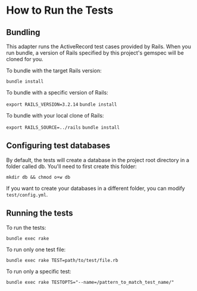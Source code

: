 # How to Run the Tests

## Bundling

This adapter runs the ActiveRecord test cases provided by Rails. When you run bundle, a version of Rails specified by this project's gemspec will be cloned for you.

To bundle with the target Rails version:

`bundle install`

To bundle with a specific version of Rails:

`export RAILS_VERSION=3.2.14`
`bundle install`

To bundle with your local clone of Rails:

`export RAILS_SOURCE=../rails`
`bundle install`

## Configuring test databases

By default, the tests will create a database in the project root directory in a folder called db. You'll need to first create this folder:

`mkdir db && chmod o+w db`

If you want to create your databases in a different folder, you can modify `test/config.yml`.

## Running the tests

To run the tests:

`bundle exec rake`

To run only one test file:

`bundle exec rake TEST=path/to/test/file.rb`

To run only a specific test:

`bundle exec rake TESTOPTS="--name=/pattern_to_match_test_name/"`